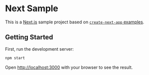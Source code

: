 # Next Sample

This is a [Next.js](https://nextjs.org/) sample project based on [`create-next-app` examples](https://github.com/vercel/next.js/tree/master/examples).

## Getting Started

First, run the development server:

```bash
npm start
```

Open [http://localhost:3000](http://localhost:3000) with your browser to see the result.

